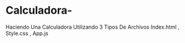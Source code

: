 # Calculadora-
Haciendo Una Calculadora Utilizando 3 Tipos De Archivos Index.html , Style.css , App.js
